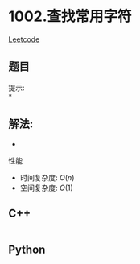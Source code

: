 # 1002.查找常用字符
[Leetcode](https://leetcode-cn.com/problems/find-common-characters/)

## 题目


提示:  
* 

## 解法:  
* 

性能
* 时间复杂度: $O(n)$  
* 空间复杂度: $O(1)$


## C++
```

```

## Python
```

```
